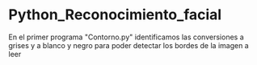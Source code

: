 # Python_Reconocimiento_facial


En el primer programa "Contorno.py" identificamos las conversiones a grises y a blanco y negro para poder detectar los bordes de la imagen a leer
